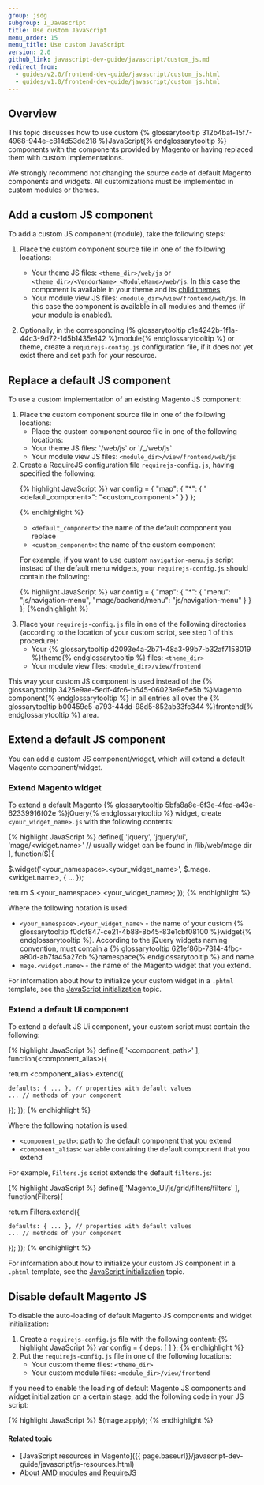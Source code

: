 ```yaml
---
group: jsdg
subgroup: 1_Javascript
title: Use custom JavaScript
menu_order: 15
menu_title: Use custom JavaScript
version: 2.0
github_link: javascript-dev-guide/javascript/custom_js.md
redirect_from:
  - guides/v2.0/frontend-dev-guide/javascript/custom_js.html
  - guides/v1.0/frontend-dev-guide/javascript/custom_js.html
---
```


<h2 id="custom_js_overview">Overview</h2>
This topic discusses how to use custom {% glossarytooltip 312b4baf-15f7-4968-944e-c814d53de218 %}JavaScript{% endglossarytooltip %} components with the components provided by Magento or having replaced them with custom implementations.

We strongly recommend not changing the source code of default Magento components and widgets. All customizations must be implemented in custom modules or themes.

## Add a custom JS component 

To add a custom JS component (module), take the following steps:

1. Place the custom component source file in one of the following locations:
	- Your theme JS files: `<theme_dir>/web/js` or `<theme_dir>/<VendorName>_<ModuleName>/web/js`. In this case the component is available in your theme and its [child themes]({{page.baseurl}}/frontend-dev-guide/themes/theme-inherit.html). 
	- Your module view JS files: `<module_dir>/view/frontend/web/js`. In this case the component is available in all modules and themes (if your module is enabled). 

2. Optionally, in the corresponding {% glossarytooltip c1e4242b-1f1a-44c3-9d72-1d5b1435e142 %}module{% endglossarytooltip %} or theme, create a `requirejs-config.js` configuration file, if it does not yet exist there and set path for your resource.


<h2 id="js_replace">Replace a default JS component</h2>

To use a custom implementation of an existing Magento JS component:
<ol>
  <li markdown="1">Place the custom component source file in one of
  the following locations:
<ul>
  <li markdown="1">Place the custom component source file in one of
  the following locations:
  </li>
</ul>
<ul>
  <li markdown="1">Your theme JS files: `/web/js` or `/_/web/js`
  </li>
  <li>Your module view JS files:
  <code>&lt;module_dir&gt;/view/frontend/web/js</code>
  </li>
</ul>
  </li>
  <li markdown="1">Create a RequireJS configuration file
  <code>requirejs-config.js</code>, having specified the following:

{% highlight JavaScript %} 
var config = {
  "map": {
    "*": {
      "<default_component>": "<custom_component>"
    }
  }
};

{% endhighlight %} 

<ul>
  <li>
    <code>&lt;default_component&gt;</code>: the name of the default
    component you replace
  </li>
  <li>
    <code>&lt;custom_component&gt;</code>: the name of the custom
    component
  </li>
</ul>

For example, if you want to use custom <code>navigation-menu.js</code> script instead of the default menu widgets, your <code>requirejs-config.js</code> should contain the following: 

{% highlight JavaScript %}
var config = {
  "map": {
    "*": {
      "menu": "js/navigation-menu",
      "mage/backend/menu": "js/navigation-menu"
    }
  }
};
{%endhighlight %}
  
</li>
  <li>Place your <code>requirejs-config.js</code> file in one of
  the following directories (according to the location of your
  custom script, see step 1 of this procedure):
    <ul>
      <li>Your {% glossarytooltip
      d2093e4a-2b71-48a3-99b7-b32af7158019 %}theme{%
      endglossarytooltip %} files: <code>&lt;theme_dir&gt;</code>
      </li>
      <li>Your module view files:
      <code>&lt;module_dir&gt;/view/frontend</code>
      </li>
    </ul>
  </li>
</ol>

This way your custom JS component is used instead of the {% glossarytooltip 3425e9ae-5edf-4fc6-b645-06023e9e5e5b %}Magento component{% endglossarytooltip %} in all entries all over the {% glossarytooltip b00459e5-a793-44dd-98d5-852ab33fc344 %}frontend{% endglossarytooltip %} area.

<h2 id="extend_js">Extend a default JS component</h2>
You can add a custom JS component/widget, which will extend a default Magento component/widget.

<h3 id="extend_js_widget">Extend Magento widget</h3>

To extend a default Magento {% glossarytooltip 5bfa8a8e-6f3e-4fed-a43e-62339916f02e %}jQuery{% endglossarytooltip %} widget, create `<your_widget_name>.js` with the following contents:

{% highlight JavaScript %}
define([
  'jquery',
  'jquery/ui',
  'mage/<widget.name>' // usually widget can be found in /lib/web/mage dir
], function($){
 
  $.widget('<your_namespace>.<your_widget_name>', $.mage.<widget.name>, { ... });
 
  return $.<your_namespace>.<your_widget_name>;
});
{% endhighlight %}

Where the following notation is used:
<ul>
  <li>
    <code>&lt;your_namespace&gt;.&lt;your_widget_name&gt;</code> -
    the name of your custom {% glossarytooltip
    f0dcf847-ce21-4b88-8b45-83e1cbf08100 %}widget{%
    endglossarytooltip %}. According to the jQuery widgets naming
    convention, must contain a {% glossarytooltip
    621ef86b-7314-4fbc-a80d-ab7fa45a27cb %}namespace{%
    endglossarytooltip %} and name.
  </li>
  <li>
    <code>mage.&lt;widget.name&gt;</code> - the name of the Magento
    widget that you extend.
  </li>
</ul>

For information about how to initialize your custom widget in a `.phtml` template, see the <a href="{{page.baseurl}}/javascript-dev-guide/javascript/js_init.html" target="_blank">JavaScript initialization</a> topic.

<h3 id="extend_js_component">Extend a default Ui component</h3>

To extend a default JS Ui component, your custom script must contain the following:

{% highlight JavaScript %}
define([
  '<component_path>'
], function(<component_alias>){
 
  return <component_alias>.extend({
 
    defaults: { ... }, // properties with default values
    ... // methods of your component
  });
});
{% endhighlight %}

Where the following notation is used:

<ul>
  <li>
    <code>&lt;component_path&gt;</code>: path to the default
    component that you extend
  </li>
  <li>
    <code>&lt;component_alias&gt;</code>: variable containing the
    default component that you extend
  </li>
</ul>

For example, <code>Filters.js</code> script extends the default <code>filters.js</code>:

{% highlight JavaScript %}
define([
  'Magento_Ui/js/grid/filters/filters'
], function(Filters){
 
  return Filters.extend({
 
    defaults: { ... }, // properties with default values
    ... // methods of your component
  });
});
{% endhighlight %}


For information about how to initialize your custom JS component in a `.phtml` template, see the <a href="{{page.baseurl}}/javascript-dev-guide/javascript/js_init.html" target="_blank">JavaScript initialization</a> topic.

<h2 id="disable_default_js">Disable default Magento JS</h2>

To disable the auto-loading of default Magento JS components and widget initialization:
<ol>
  <li>Create a <code>requirejs-config.js</code> file with the
  following content: {% highlight JavaScript %} var config = {
  deps: [ ] }; {% endhighlight %}
  </li>
  <li>Put the <code>requirejs-config.js</code> file in one of the
  following locations:
    <ul>
      <li>Your custom theme files: <code>&lt;theme_dir&gt;</code>
      </li>
      <li>Your custom module files:
      <code>&lt;module_dir&gt;/view/frontend</code>
      </li>
    </ul>
  </li>
</ol>
If you need to enable the loading of default Magento JS components and widget initialization on a certain stage, add the following code in your JS script:

{% highlight JavaScript %}
$(mage.apply);
{% endhighlight %}


#### Related topic

- [JavaScript resources in Magento]({{ page.baseurl}}/javascript-dev-guide/javascript/js-resources.html)
- [About AMD modules and RequireJS]({{page.baseurl}}/javascript-dev-guide/javascript/requirejs_concept.html)

